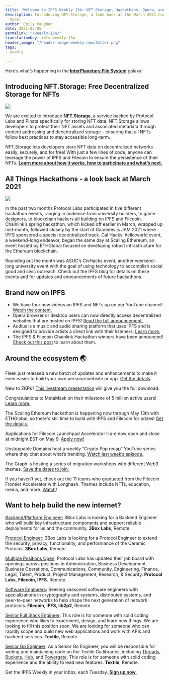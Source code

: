 ```yaml
---
title: 'Welcome to IPFS Weekly 134: NFT.Storage, Hackathons, Opera, and More'
description: Introducing NFT.Storage, a look back at the March 2021 hackathons, &
  more!
author: Emily Vaughan
date: 2021-05-05
permalink: "/weekly-134/"
translationKey: ipfs-weekly-134
header_image: "/header-image-weekly-newsletter.png"
tags:
- weekly

---
```

Here’s what’s happening in the [**InterPlanetary File System**](https://ipfs.io/) galaxy!

## Introducing NFT.Storage: Free Decentralized Storage for NFTs

![](../assets/fil-blog-nft-storage-notext.png)

We are excited to introduce [**NFT.Storage**](https://nft.storage/), a service backed by Protocol Labs and Pinata specifically for storing NFT data. NFT.Storage allows developers to protect their NFT assets and associated metadata through content addressing and decentralized storage – ensuring that all NFTs follow best practices to stay accessible long-term.  
  
NFT.Storage lets developers store NFT data on decentralized networks easily, securely, and for free! With just a few lines of code, anyone can leverage the power of IPFS and Filecoin to ensure the persistence of their NFTs. [**Learn more about how it works, how to participate and what’s next.**](https://filecoin.io/blog/posts/introducing-nft.storage-free-decentralized-storage-for-nfts/)

## All Things Hackathons - a look back at March 2021

![](../assets/381008a6-0586-e15d-3735-efa315b6ea6f.png)

In the past two months Protocol Labs participated in five different hackathon events, ranging in audience from university builders, to game designers, to blockchain hackers all building on IPFS and Filecoin. Chainlink’s spring hackathon, which kicked off earlier in March, wrapped up mid-month, followed closely by the start of Gamedev.js JAM 2021 where IPFS sponsored a special decentralized track. Cal Hacks’ hello:world event, a weekend-long endeavor, began the same day at Scaling Ethereum, an event hosted by ETHGlobal focused on developing robust infrastructure for the Ethereum blockchain.

Rounding out the month was ASUC’s CivHacks event, another weekend-long university event with the goal of using technology to accomplish social good and civic outreach. Check out the IPFS blog for details on these events and for updates and announcements of future hackathons.

## Brand new on IPFS

* We have four new videos on IPFS and NFTs up on our YouTube channel! [Watch the content.](https://www.youtube.com/c/IPFSbot/videos)
* Opera browser or desktop users can now directly access decentralized websites that are hosted on IPFS! [Read the full announcement.](https://decrypt.co/69276/opera-browser-integrates-unstoppable-domains?utm_source=telegram&utm_medium=social&utm_campaign=smt)
* Audius is a music and audio sharing platform that uses IPFS and is designed to provide artists a direct link with their listeners. [Learn more.](https://youtu.be/c50licHTOik)
* The IPFS & Filecoin Chainlink Hackathon winners have been announced! [Check out this post](https://blog.ipfs.eth.link/2021-05-03-chainlink-recap/) to learn about them.

## Around the ecosystem 🌏

Fleek just released a new batch of updates and enhancements to make it even easier to build your own personal website or app. [Get the details](https://t.co/GYPuJVSMP6?amp=1).

New to ZKPs? [This livestream presentation](https://t.co/u1E3ngZ4gM?amp=1) will give you the full download.

Congratulations to MetaMask on their milestone of 5 million active users! [Learn more.](https://twitter.com/MetaMask/status/1387167179951464455?s=20)

The Scaling Ethereum hackathon is happening now through May 13th with ETHGlobal, so there's still time to build with IPFS and Filecoin for prizes! [Get the details.](https://blog.ipfs.eth.link/2021-04-14-scaling-ethereum/)

Applications for Filecoin Launchpad Accelerator II are now open and close at midnight EST on May 9. [Apply now!](https://tachyon.submittable.com/submit/192229/filecoin-launchpad-accelerator-ii)

Unstoppable Domains host a weekly “Crypto Pop recap” YouTube series where they chat about what’s trending. [Watch last week’s episode.](https://www.youtube.com/watch?v=BU8ZntKT3s8)

The Graph is hosting a series of migration workshops with different Web3 themes. [Save the dates to join.](https://calendar.google.com/calendar/u/0/embed?src=info@thegraph.foundation)

If you haven’t yet, check out the 11 teams who graduated from the Filecoin Frontier Accelerator with Longhash. Themes include NFTs, education, media, and more. [Watch](https://www.youtube.com/watch?v=-lwttk-HsoQ)!

## Want to help build the new internet?

[Backend/Platform Engineer:](https://jobs.lever.co/3box) 3Box Labs is looking for a Backend Engineer who will build key infrastructure components and support reliable deployments for us and the community. **3Box Labs**, Remote.

[Protocol Engineer:](https://jobs.lever.co/3box) 3Box Labs is looking for a Protocol Engineer to extend the security, privacy, functionality, and performance of the Ceramic Protocol. **3Box Labs**, Remote.

[Multiple Positions Open](https://jobs.lever.co/protocol): Protocol Labs has updated their job board with openings across positions in Administration, Business Development, Business Operations, Communications, Community, Engineering, Finance, Legal, Talent, Product, Project Management, Research, & Security. **Protocol Labs**, **Filecoin, IPFS.** Remote.

[Software Engineers](https://jobs.lever.co/protocol): Seeking seasoned software engineers with specializations in cryptography and systems, distributed systems, and peer-to-peer networks to help shape the next generation of network protocols. **Filecoin, IPFS, lib2p2**, Remote.

[Senior Full Stack Engineer](https://textile.breezy.hr/p/d59ca1308346-senior-full-stack-engineer): This role is for someone with solid coding experience who likes to experiment, design, and learn new things. We are looking to fill this position soon. We are looking for someone who can rapidly scope and build new web applications and work with APIs and backend services. **Textile**, Remote.

[Senior Go Engineer](https://textile.breezy.hr/p/421d4f71a227-senior-go-engineer): As a Senior Go Engineer, you will be responsible for writing and maintaining code on the Textile Go libraries, including [Threads](https://github.com/textileio/go-threads), [Buckets](https://github.com/textileio/go-buckets), [Hub](https://github.com/textileio/textile), and [Powergate](https://github.com/textileio/powergate). This role is for someone with solid coding experience and the ability to lead new features. **Textile**, Remote.

Get the IPFS Weekly in your inbox, each Tuesday. [**Sign up now.**](https://ipfs.us4.list-manage.com/subscribe?u=25473244c7d18b897f5a1ff6b&id=cad54b2230)
